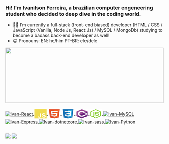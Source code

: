 ### Hi! I'm Ivanilson Ferreira, a brazilian computer engeneering student who decided to deep dive in the coding world.

- 👨‍🎓️ I’m currently a full-stack (front-end biased) developer (HTML / CSS / JavaScript (Vanilla, Node Js, React Js) / MySQL / MongoDb) studying to become a badass back-end developer as well!
- 🙃️ Pronouns: EN: he/him PT-BR: ele/dele



<div>
  <a href="https://github.com/IvanFerroli">
  
  <img height="175em" width="100%" src="https://github-readme-stats.vercel.app/api/top-langs/?username=IvanFerroli&layout=compact&theme=transparent"/>
</div>
  
<div style="display: inline_block"><br>
  <img align="center" alt="Ivan-React" height="30" width="40" src="https://cdn.jsdelivr.net/gh/devicons/devicon/icons/react/react-original.svg" />
  <img align="center" alt="Ivan-Js" height="30" width="40" src="https://raw.githubusercontent.com/devicons/devicon/master/icons/javascript/javascript-plain.svg">
  <img align="center" alt="Ivan-HTML" height="30" width="40" src="https://raw.githubusercontent.com/devicons/devicon/master/icons/html5/html5-original.svg">
  <img align="center" alt="Ivan-CSS" height="30" width="40" src="https://raw.githubusercontent.com/devicons/devicon/master/icons/css3/css3-original.svg">
  <img align="center" alt="Ivan-CSharp" height="30" width="40" src="https://raw.githubusercontent.com/devicons/devicon/master/icons/csharp/csharp-original.svg">
  <img align="center" alt="Ivan-Node" height="30" width="40" src="https://raw.githubusercontent.com/devicons/devicon/master/icons/nodejs/nodejs-original.svg">
  <img align="center" alt="Ivan-MySQL" height="30" width="40" src="https://cdn.jsdelivr.net/gh/devicons/devicon/icons/mysql/mysql-original-wordmark.svg"> 
  <img align="center" alt="Ivan-Express" height="30" width="40" color="white" src="https://cdn.jsdelivr.net/gh/devicons/devicon/icons/express/express-original.svg">
  <img align="center" alt="Ivan-dotnetcore" height="30" width="40" src="https://cdn.jsdelivr.net/gh/devicons/devicon/icons/dotnetcore/dotnetcore-original.svg">
  <img align="center" alt="Ivan-sass" height="30" width="40" src="https://cdn.jsdelivr.net/gh/devicons/devicon/icons/sass/sass-original.svg">
  <img align="center" alt="Ivan-Python" height="30" width="40" src="https://cdn.jsdelivr.net/gh/devicons/devicon/icons/python/python-original.svg">
</div>
  
  ##
  
  <div>
    <a href="https://www.linkedin.com/in/ivanilson-ferreira/" target="_blank"><img src="https://img.shields.io/badge/-LinkedIn-%230077B5?style=for-the-badge&logo=linkedin&logoColor=white" target="_blank"></a> 
    <a href = "mailto:ivanilson.ferreira.mec@gmail.com"><img src="https://img.shields.io/badge/-Gmail-%23333?style=for-the-badge&logo=gmail&logoColor=white" target="_blank"></a>
  </div>
  
